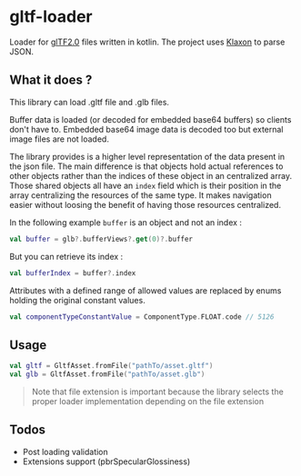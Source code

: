 # gltf-loader

Loader for [glTF2.0](https://github.com/KhronosGroup/glTF) files written in kotlin. 
The project uses [Klaxon](https://github.com/cbeust/klaxon) to parse JSON.


## What it does ?

This library can load .gltf file and .glb files. 

Buffer data is loaded (or decoded for embedded base64 buffers) so  clients don't have to. Embedded 
base64 image data is decoded too but external image files are not loaded.

The library provides  is a higher level representation of the data present in the json file. The main difference is 
that objects hold actual references to other objects rather than the indices of these object in an centralized array.
Those shared objects all have an `index` field which is their position in the array centralizing the resources of the 
same type. It makes navigation easier without loosing the benefit of having those resources centralized.

In the following example `buffer` is an object and not an index :

```kotlin
val buffer = glb?.bufferViews?.get(0)?.buffer
```

But you can retrieve its index :

```kotlin
val bufferIndex = buffer?.index
```

Attributes with a defined range of allowed values are replaced by enums holding the original constant values.

```kotlin
val componentTypeConstantValue = ComponentType.FLOAT.code // 5126 
```

## Usage

```kotlin
val gltf = GltfAsset.fromFile("pathTo/asset.gltf")
val glb = GltfAsset.fromFile("pathTo/asset.glb")
```

> Note that file extension is important because the library selects the proper loader implementation 
> depending on the file extension

## Todos

* Post loading validation
* Extensions support (pbrSpecularGlossiness)
